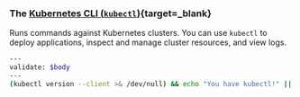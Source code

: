 ### The [Kubernetes CLI (`kubectl`)](https://kubernetes.io/docs/tasks/tools/install-kubectl){target=_blank} 
Runs commands against Kubernetes clusters. You can use `kubectl` to deploy applications, inspect and manage cluster resources, and view logs.

```bash
---
validate: $body
---
(kubectl version --client >& /dev/null) && echo "You have kubectl!" || echo "Please install kubectl"
```